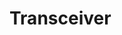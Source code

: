 [Official Hardware Repository]: https://github.com/CoreElectronics/CE-PiicoDev-Transceiver-915-MHz/tree/b7b5da00014e3c9bc98617ebd7cdf4babc00639b
[Official MicroPython Repository]: https://github.com/CoreElectronics/CE-PiicoDev-Transceiver-MicroPython-Module/tree/2c3e4423b86cfcb372a998f5bbc74319162b9a85
[Official Product Site]: https://piico.dev/p27
[Datasheet]: https://www.hoperf.com/modules/rf_transceiver/RFM69HCW.html
# Transceiver
